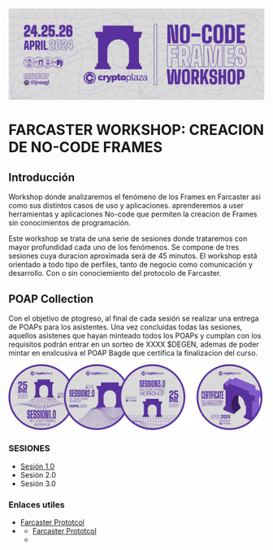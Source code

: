 <img title="a title" alt="Alt text" width="1000" src="https://raw.githubusercontent.com/cryptoCEU/No-Code-Frames/main/img/HEADER.png">

FARCASTER WORKSHOP: CREACION DE NO-CODE FRAMES
======

## Introducción

Workshop donde analizaremos el fenómeno de los Frames en Farcaster asi como sus distintos casos de uso y aplicaciones. aprenderemos a user herramientas y aplicaciones No-code que permiten la creacion de Frames sin conocimientos de programación. 

Este workshop se trata de una serie de sesiones donde trataremos con mayor profundidad cada uno de los fenómenos. Se compone de tres sesiones cuya duracion aproximada será de 45 minutos. El workshop está orientado a todo tipo de perfiles, tanto de negocio como comunicación y desarrollo. Con o sin conociemiento del protocolo de Farcaster. 

## POAP Collection

Con el objetivo de ptogreso, al final de cada sesión se realizar una entrega de POAPs para los asistentes. Una vez concluidas todas las sesiones, aquellos asistenes que hayan minteado todos los POAPs y cumplan con los requisitos podrán entrar en un sorteo de XXXX $DEGEN, ademas de poder mintar en enxlcusiva el POAP Bagde que certifica la finalizacion del curso.

<img title="a title" alt="Alt text" width="500" src="https://raw.githubusercontent.com/cryptoCEU/No-Code-Frames/main/img/ALL-POAPs.png">

### SESIONES 

* [Sesión 1.0](https://github.com/cryptoCEU/No-Code-Frames/tree/main/img/SESION%201.0)
* Sesión 2.0
* Sesión 3.0

### Enlaces utiles 

* [Farcaster Prototcol](https://www.farcaster.xyz/)
* * [Farcaster Prototcol](https://www.farcaster.xyz/)
  * 
